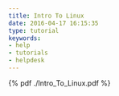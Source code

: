 ```yaml
---
title: Intro To Linux
date: 2016-04-17 16:15:35
type: tutorial
keywords:
- help
- tutorials
- helpdesk
---
```


{% pdf ./Intro_To_Linux.pdf %}
